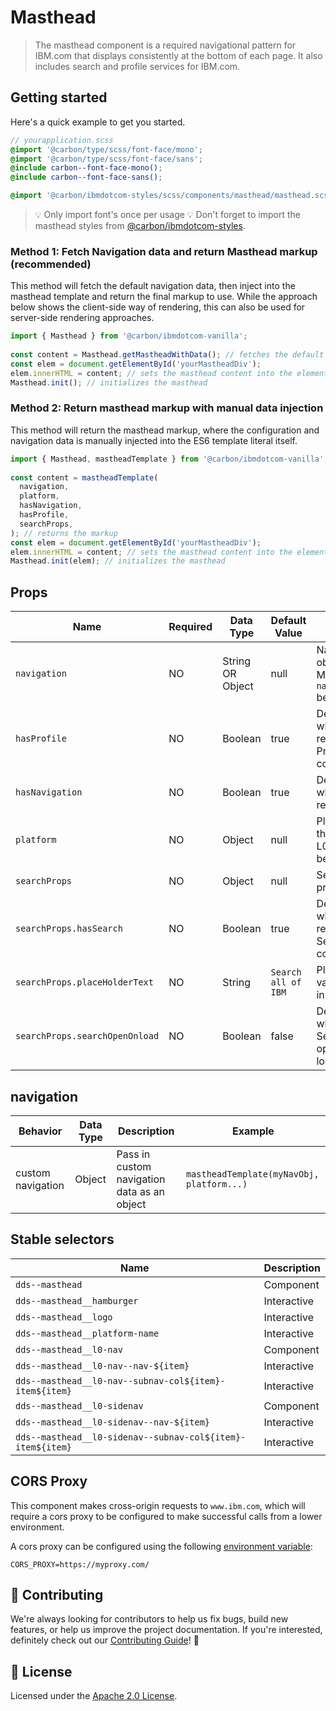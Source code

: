 # Masthead

> The masthead component is a required navigational pattern for IBM.com that
> displays consistently at the bottom of each page. It also includes search and
> profile services for IBM.com.

## Getting started

Here's a quick example to get you started.

```scss
// yourapplication.scss
@import '@carbon/type/scss/font-face/mono';
@import '@carbon/type/scss/font-face/sans';
@include carbon--font-face-mono();
@include carbon--font-face-sans();

@import '@carbon/ibmdotcom-styles/scss/components/masthead/masthead.scss';
```

> 💡 Only import font's once per usage 💡 Don't forget to import the masthead
> styles from
> [@carbon/ibmdotcom-styles](https://github.com/carbon-design-system/ibm-dotcom-library/blob/master/packages/styles).

### Method 1: Fetch Navigation data and return Masthead markup (recommended)

This method will fetch the default navigation data, then inject into the
masthead template and return the final markup to use. While the approach below
shows the client-side way of rendering, this can also be used for server-side
rendering approaches. ​

```javascript
import { Masthead } from '@carbon/ibmdotcom-vanilla';
​
const content = Masthead.getMastheadWithData(); // fetches the default masthead content, then returns the masthead markup
const elem = document.getElementById('yourMastheadDiv');
elem.innerHTML = content; // sets the masthead content into the element
Masthead.init(); // initializes the masthead
```

### Method 2: Return masthead markup with manual data injection

This method will return the masthead markup, where the configuration and
navigation data is manually injected into the ES6 template literal itself. ​

```javascript
import { Masthead, mastheadTemplate } from '@carbon/ibmdotcom-vanilla';
​
const content = mastheadTemplate(
  navigation,
  platform,
  hasNavigation,
  hasProfile,
  searchProps,
); // returns the markup
const elem = document.getElementById('yourMastheadDiv');
elem.innerHTML = content; // sets the masthead content into the element
Masthead.init(elem); // initializes the masthead
```

## Props

| Name                           | Required | Data Type        | Default Value       | Description                                                         |
| ------------------------------ | -------- | ---------------- | ------------------- | ------------------------------------------------------------------- |
| `navigation`                   | NO       | String OR Object | null                | Navigation data object/string for Masthead. See `navigation` below. |
| `hasProfile`                   | NO       | Boolean          | true                | Determines whether to render IBM Profile Menu component.            |
| `hasNavigation`                | NO       | Boolean          | true                | Determines whether to render.navigation                             |
| `platform`                     | NO       | Object           | null                | Platform name that appears on L0. See `platform` below.             |
| `searchProps`                  | NO       | Object           | null                | Search properties.                                                  |
| `searchProps.hasSearch`        | NO       | Boolean          | true                | Determines whether to render SearchBar component.                   |
| `searchProps.placeHolderText`  | NO       | String           | `Search all of IBM` | Placeholder value for search input.                                 |
| `searchProps.searchOpenOnload` | NO       | Boolean          | false               | Determines whether the SearchBar is open on page load.              |

## navigation

| Behavior          | Data Type | Description                                 | Example                                   |
| ----------------- | --------- | ------------------------------------------- | ----------------------------------------- |
| custom navigation | Object    | Pass in custom navigation data as an object | `mastheadTemplate(myNavObj, platform...)` |

## Stable selectors

| Name                                                       | Description |
| ---------------------------------------------------------- | ----------- |
| `dds--masthead`                                            | Component   |
| `dds--masthead__hamburger`                                 | Interactive |
| `dds--masthead__logo`                                      | Interactive |
| `dds--masthead__platform-name`                             | Interactive |
| `dds--masthead__l0-nav`                                    | Component   |
| `dds--masthead__l0-nav--nav-${item}`                       | Interactive |
| `dds--masthead__l0-nav--subnav-col${item}-item${item}`     | Interactive |
| `dds--masthead__l0-sidenav`                                | Component   |
| `dds--masthead__l0-sidenav--nav-${item}`                   | Interactive |
| `dds--masthead__l0-sidenav--subnav-col${item}-item${item}` | Interactive |

## CORS Proxy

This component makes cross-origin requests to `www.ibm.com`, which will require
a cors proxy to be configured to make successful calls from a lower environment.

A cors proxy can be configured using the following
[environment variable](https://github.com/carbon-design-system/ibm-dotcom-library/blob/master/packages/react/docs/environment-variables.md):

`CORS_PROXY=https://myproxy.com/`

## 🙌 Contributing

We're always looking for contributors to help us fix bugs, build new features,
or help us improve the project documentation. If you're interested, definitely
check out our
[Contributing Guide](https://github.com/carbon-design-system/ibm-dotcom-library/blob/master/.github/CONTRIBUTING.md)!
👀

## 📝 License

Licensed under the
[Apache 2.0 License](https://github.com/carbon-design-system/ibm-dotcom-library/blob/master/LICENSE).
